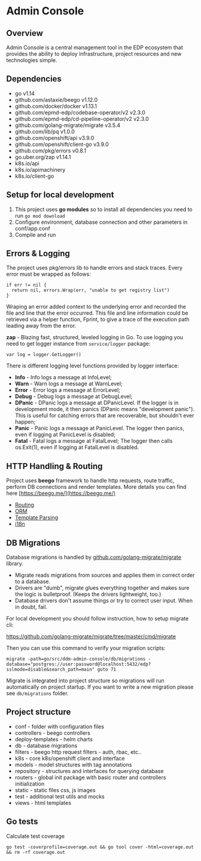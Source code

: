 # Admin Console

## Overview
Admin Console is a central management tool in the EDP ecosystem that provides 
the ability to deploy infrastructure, 
project resources and new technologies simple.

## Dependencies
- go v1.14
- github.com/astaxie/beego v1.12.0
- github.com/docker/docker v1.13.1
- github.com/epmd-edp/codebase-operator/v2 v2.3.0
- github.com/epmd-edp/cd-pipeline-operator/v2 v2.3.0
- github.com/golang-migrate/migrate v3.5.4
- github.com/lib/pq v1.0.0
- github.com/openshift/api v3.9.0
- github.com/openshift/client-go v3.9.0
- github.com/pkg/errors v0.8.1
- go.uber.org/zap v1.14.1
- k8s.io/api
- k8s.io/apimachinery
- k8s.io/client-go

## Setup for local development
1. This project uses **go modules** so to install all dependencies you need to run
`go mod download`
2. Configure environment, database connection and other parameters in conf/app.conf
3. Compile and run

## Errors & Logging
The project uses pkg/errors lib to handle errors and stack traces. Every error must be wrapped as follows:
```
if err != nil {
  return nil, errors.Wrap(err, "unable to get registry list")
}
```
Wraping an error added context to the underlying error and recorded the file and 
line that the error occurred. This file and line information could be retrieved via a 
helper function, Fprint, to give a trace of the execution path leading away from the error.

**zap** - Blazing fast, structured, leveled logging in Go.
To use logging you need to get logger instance from `service/logger` package:
```
var log = logger.GetLogger()
```
There is different logging level functions provided by logger interface:
- **Info** - Info logs a message at InfoLevel;
- **Warn** - Warn logs a message at WarnLevel;
- **Error** - Error logs a message at ErrorLevel;
- **Debug** - Debug logs a message at DebugLevel;
- **DPanic** - DPanic logs a message at DPanicLevel. If the logger is in development mode, it then panics 
(DPanic means "development panic"). This is useful for catching errors that are recoverable, but shouldn't ever happen;
- **Panic** - Panic logs a message at PanicLevel. The logger then panics, even if logging at PanicLevel is disabled;
- **Fatal** - Fatal logs a message at FatalLevel; The logger then calls os.Exit(1), 
even if logging at FatalLevel is disabled.

## HTTP Handling & Routing
Project uses **beego** framework to handle http requests, route traffic, 
perform DB connections and render templates. More details you can find here [https://beego.me/](https://beego.me/)

- [Routing](https://beego.me/docs/mvc/controller/router.md)
- [ORM](https://beego.me/docs/mvc/model/overview.md)
- [Template Parsing](https://beego.me/docs/mvc/view/view.md)
- [i18n](https://beego.me/docs/module/i18n.md)

## DB Migrations
Database migrations is handled by [github.com/golang-migrate/migrate](https://github.com/golang-migrate/migrate) library.

- Migrate reads migrations from sources and applies them in correct order to a database.
- Drivers are "dumb", migrate glues everything together and makes sure the logic is bulletproof. (Keeps the drivers lightweight, too.)
- Database drivers don't assume things or try to correct user input. When in doubt, fail.

For local development you should follow instruction, how to setup migrate cli:

https://github.com/golang-migrate/migrate/tree/master/cmd/migrate

Then you can use this command to verify your migration scripts:

`migrate -path=go/src/ddm-admin-console/db/migrations -database="postgres://user:password@localhost:5432/edp?sslmode=disable&search_path=main" goto 71`

Migrate is integrated into project structure so migrations will run automatically on project startup.
If you want to write a new migration please see `db/migrations` folder.

## Project structure
- conf - folder with configuration files
- controllers - beego controllers
- deploy-templates - helm charts
- db - database migrations
- filters - beego http request filters - auth, rbac, etc..
- k8s - core k8s/openshift client and interface
- models - model structures with tag annotations
- repository - structures and interfaces for querying database
- routers - global init package with basic router and controllers initialization
- static - static files css, js images
- test - additional test utils and mocks
- views - html templates

## Go tests
Calculate test coverage
```
go test -coverprofile=coverage.out && go tool cover -html=coverage.out && rm -rf coverage.out
```